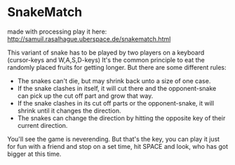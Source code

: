 # SnakeMatch
made with processing
play it here: http://samuil.rasalhague.uberspace.de/snakematch.html

This variant of snake has to be played by two players on a keyboard (cursor-keys and W,A,S,D-keys)
It's the common principle to eat the randomly placed fruits for getting longer.
But there are some different rules:
- The snakes can't die, but may shrink back unto a size of one case.
- If the snake clashes in itself, it will cut there and the opponent-snake can pick up the cut off part and grow that way.
- If the snake clashes in its cut off parts or the opponent-snake, it will shrink until it changes the direction.
- The snakes can change the direction by hitting the opposite key of their current direction.

You'll see the game is neverending. But that's the key, you can play it just for fun with a friend and stop on a set time, hit SPACE and look, who has got bigger at this time.
